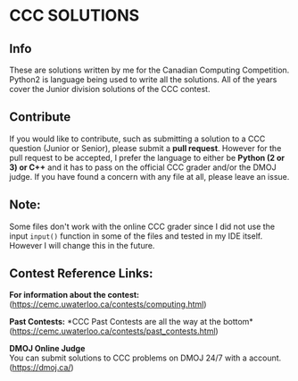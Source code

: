 # CCC SOLUTIONS

## Info
These are solutions written by me for the Canadian Computing Competition. Python2 is
language being used to write all the solutions. All of the years cover the Junior
division solutions of the CCC contest.

## Contribute
If you would like to contribute, such as submitting a solution to a CCC question
(Junior or Senior), please submit a **pull request**. However for the pull request
to be accepted, I prefer the language to either be **Python (2 or 3) or C++** and it has to pass
on the official CCC grader and/or the DMOJ judge. If you have
found a concern with any file at all, please leave an issue.

## Note:
Some files don't work with the online CCC grader since I did not use the input
`input()` function in some of the files and tested in my IDE itself. However I will change
this in the future.

## Contest Reference Links:
**For information about the contest:**\
(https://cemc.uwaterloo.ca/contests/computing.html)

**Past Contests:** \*CCC Past Contests are all the way at the bottom*
(https://cemc.uwaterloo.ca/contests/past_contests.html)

**DMOJ Online Judge** \
You can submit solutions to CCC problems on DMOJ 24/7 with a account.\
(https://dmoj.ca/)

